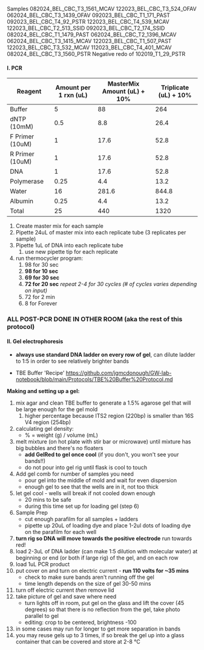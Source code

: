 Samples
082024_BEL_CBC_T3_1561_MCAV
122023_BEL_CBC_T3_524_OFAV
062024_BEL_CBC_T3_1439_OFAV 
092023_BEL_CBC_T1_171_PAST
092023_BEL_CBC_T4_92_PSTR
122023_BEL_CBC_T4_539_MCAV
122023_BEL_CBC_T2_513_SSID
092023_BEL_CBC_T2_174_SSID
082024_BEL_CBC_T1_1479_PAST
062024_BEL_CBC_T2_1396_MCAV
062024_BEL_CBC_T3_1415_MCAV
122023_BEL_CBC_T1_507_PAST
122023_BEL_CBC_T3_532_MCAV
112023_BEL_CBC_T4_401_MCAV
082024_BEL_CBC_T3_1560_PSTR
Negative
redo of 102019_T1_29_PSTR
#### I. PCR

| Reagent         | Amount per 1 rxn (uL) | MasterMix Amount (uL) + 10% | Triplicate (uL) + 10% |
| --------------- | --------------------- | --------------------------- | --------------------- |
| Buffer          | 5                     | 88                          | 264                   |
| dNTP (10mM)     | 0.5                   | 8.8                         | 26.4                  |
| F Primer (10uM) | 1                     | 17.6                        | 52.8                  |
| R Primer (10uM) | 1                     | 17.6                        | 52.8                  |
| DNA             | 1                     | 17.6                        | 52.8                  |
| Polymerase      | 0.25                  | 4.4                         | 13.2                  |
| Water           | 16                    | 281.6                       | 844.8                 |
| Albumin         | 0.25                  | 4.4                         | 13.2                  |
| Total           | 25                    | 440                         | 1320                  |
1. Create master mix for each sample
2. Pipette 24uL of master mix into each replicate tube (3 replicates per sample)
3. Pipette 1uL of DNA into each replicate tube
	1. use new pipette tip for each replicate
4. run thermocycler program:
	1. 98 for 30 sec
	2. **98 for 10 sec**
	3. **69 for 30 sec**
	4. **72 for 20 sec** 
	*repeat 2-4 for 30 cycles (# of cycles varies depending on input)*
	5. 72 for 2 min
	6. 8 for Forever
	
### **ALL POST-PCR DONE IN OTHER ROOM (aka the rest of this protocol)**

#### II. Gel electrophoresis
- **always use standard DNA ladder on every row of gel**, can dilute ladder to 1:5 in order to see relatively brighter bands

- TBE Buffer 'Recipe' https://github.com/jgmcdonough/GW-lab-notebook/blob/main/Protocols/TBE%20Buffer%20Protocol.md

**Making and setting up a gel:**
1. mix agar and clean TBE buffer to generate a 1.5% agarose gel that will be large enough for the gel mold
	1. higher percentage because ITS2 region (220bp) is smaller than 16S V4 region (254bp)
2. calculating gel density:
	- % = weight (g) / volume (mL)
3. melt mixture (on hot plate with stir bar or microwave) until mixture has big bubbles and there's no floaters
	-  **add GelRed to gel once cool** (if you don't, you won't see your bands!!)
	- do not pour into gel rig until flask is cool to touch
4. Add gel comb for number of samples you need
	- pour gel into the middle of mold and wait for even dispersion
	- enough gel to see that the wells are in it, not too thick
5. let gel cool - wells will break if not cooled down enough
	- 20 mins to be safe
	- during this time set up for loading gel (step 6)
6. Sample Prep
	- cut enough parafilm for all samples + ladders
	- pipette up 20uL of loading dye and place 1-2ul dots of loading dye on the parafilm for each well
7. **turn rig so DNA will move towards the positive electrode** run towards red!
8. load 2-3uL of DNA ladder (can make 1:5 dilution with molecular water) at beginning or end (or both if large rig) of the gel, and on each row
9. load 1uL PCR product 
10. put cover on and turn on electric current - **run 110 volts for ~35 mins**
	- check to make sure bands aren't running off the gel
	- time length depends on the size of gel 30-50 mins 
11. turn off electric current *then* remove lid
12. take picture of gel and save where need
	- turn lights off in room, put gel on the glass and lift the cover (45 degrees) so that there is no reflection from the gel, take photo parallel to gel 
	- editing: crop to be centered, brightness -100
13. in some cases may run for longer to get more separation in bands 
14. you may reuse gels up to 3 times, if so break the gel up into a glass container that can be covered and store at 2-8 °C

